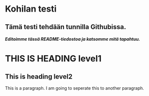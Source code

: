 # Kohilan testi
## Tämä testi tehdään tunnilla Githubissa.
##### Editoimme tässä README-tiedostoa ja katsomme mitä tapahtuu.
THIS IS HEADING level1
========
This is heading level2
------
This is a paragraph. I am going to seperate this to another paragraph.
